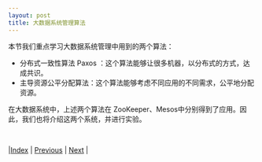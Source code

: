 ```yaml
---
layout: post
title: 大数据系统管理算法
---
```


本节我们重点学习大数据系统管理中用到的两个算法：

- 分布式一致性算法 Paxos ：这个算法能够让很多机器，以分布式的方式，达成共识。
- 主导资源公平分配算法：这个算法能够考虑不同应用的不同需求，公平地分配资源。

在大数据系统中，上述两个算法在 ZooKeeper、Mesos中分别得到了应用。因此，我们也将介绍这两个系统，并进行实验。

<br/>

|[Index](../) | [Previous](7-2-hbase) | [Next](9-1-zookeeper) |
